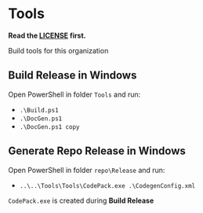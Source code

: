 # Tools

**Read the [LICENSE](https://github.com/vczh-libraries/Tools/blob/master/LICENSE.md) first.**

Build tools for this organization

## Build Release in Windows

Open PowerShell in folder `Tools` and run:

- `.\Build.ps1`
- `.\DocGen.ps1`
- `.\DocGen.ps1 copy`

## Generate Repo Release in Windows

Open PowerShell in folder `repo\Release` and run:

- `..\..\Tools\Tools\CodePack.exe .\CodegenConfig.xml`

`CodePack.exe` is created during **Build Release**
